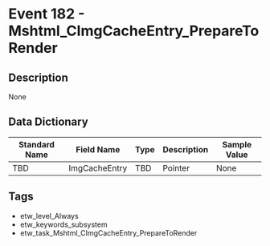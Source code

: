 # Event 182 - Mshtml_CImgCacheEntry_PrepareToRender

## Description
None

## Data Dictionary
|Standard Name|Field Name|Type|Description|Sample Value|
|---|---|---|---|---|
|TBD|ImgCacheEntry|TBD|Pointer|None|None|

## Tags
* etw_level_Always
* etw_keywords_subsystem
* etw_task_Mshtml_CImgCacheEntry_PrepareToRender